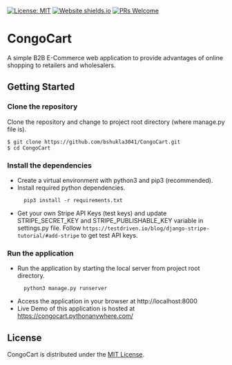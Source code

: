 [![License: MIT](https://img.shields.io/badge/License-MIT-yellow.svg)](https://opensource.org/licenses/MIT)
[![Website shields.io](https://img.shields.io/website-up-down-green-red/http/shields.io.svg)](http://shields.io/)
[![PRs Welcome](https://img.shields.io/badge/PRs-welcome-brightgreen.svg?style=flat-square)](http://makeapullrequest.com)


# CongoCart
A simple B2B E-Commerce web application to provide advantages of online shopping to retailers and wholesalers. 

## Getting Started

### Clone the repository
Clone the repository and change to project root directory (where manage.py file is).
```
$ git clone https://github.com/bshukla3041/CongoCart.git
$ cd CongoCart
```
### Install the dependencies
* Create a virtual environment with python3 and pip3 (recommended).
* Install required python dependencies. 
  ```
    pip3 install -r requirements.txt
  ```
* Get your own Stripe API Keys (test keys) and update STRIPE_SECRET_KEY and STRIPE_PUBLISHABLE_KEY variable in settings.py file. Follow ```https://testdriven.io/blog/django-stripe-tutorial/#add-stripe``` to get test API keys.

### Run the application
* Run the application by starting the local server from project root directory.
  ```
    python3 manage.py runserver
  ```
* Access the application in your browser at http://localhost:8000
* Live Demo of this application is hosted at https://congocart.pythonanywhere.com/

## License
CongoCart is distributed under the [MIT License](https://github.com/bshukla3041/CongoCart/blob/master/LICENSE). 
